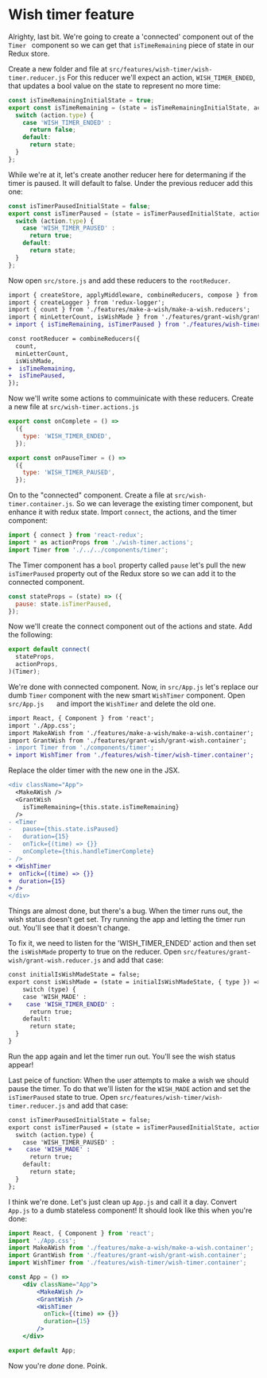 # Wish timer feature

Alrighty, last bit. We're going to create a 'connected' component out of the `Timer	` component so we can get that `isTimeRemaining` piece of state in our Redux store.

Create a new folder and file at `src/features/wish-timer/wish-timer.reducer.js` For this reducer we'll expect an action, `WISH_TIMER_ENDED`, that updates a bool value on the state to represent no more time:

```javascript
const isTimeRemainingInitialState = true;
export const isTimeRemaining = (state = isTimeRemainingInitialState, action) => {
  switch (action.type) {
    case 'WISH_TIMER_ENDED' :
      return false;
    default:
      return state;
  }
};
```

While we're at it, let's create another reducer here for determaning if the timer is paused. It will default to false.  Under the previous reducer add this one:

```javascript
const isTimerPausedInitialState = false;
export const isTimerPaused = (state = isTimerPausedInitialState, action) => {
  switch (action.type) {
    case 'WISH_TIMER_PAUSED' :
      return true;
    default:
      return state;
  }
};
```

Now open `src/store.js` and add these reducers to the `rootReducer`.

```Diff
import { createStore, applyMiddleware, combineReducers, compose } from 'redux';
import { createLogger } from 'redux-logger';
import { count } from './features/make-a-wish/make-a-wish.reducers';
import { minLetterCount, isWishMade } from './features/grant-wish/grant-wish.reducers';
+ import { isTimeRemaining, isTimerPaused } from './features/wish-timer/wish-timer.reducer';
```

```Diff
const rootReducer = combineReducers({
  count,
  minLetterCount,
  isWishMade,
+  isTimeRemaining,
+  isTimePaused,
});
```



Now we'll write some actions to commuinicate with these reducers. Create a new file at `src/wish-timer.actions.js`

```javascript
export const onComplete = () => 
  ({ 
    type: 'WISH_TIMER_ENDED', 
  });

export const onPauseTimer = () => 
  ({ 
    type: 'WISH_TIMER_PAUSED', 
  });
```



On to the "connected" component. Create a file at `src/wish-timer.container.js`. So we can leverage the existing timer component, but enhance it with redux state. Import `connect`, the actions, and the timer component:

```javascript
import { connect } from 'react-redux';
import * as actionProps from './wish-timer.actions';
import Timer from './../../components/timer';
```

The Timer component has a `bool` property called `pause` let's pull the new `isTimerPaused` property out of the Redux store so we can add it to the connected component.  

```javascript
const stateProps = (state) => ({
  pause: state.isTimerPaused,
});
```

Now we'll create the connect component out of the actions and state.  Add the following:

```jsx
export default connect(
  stateProps, 
  actionProps,
)(Timer); 
```



We're done with connected component. Now, in `src/App.js` let's replace our dumb `Timer` component with the new smart `WishTimer` component. Open `src/App.js	` and import the `WishTimer` and delete the old one.

```diff
import React, { Component } from 'react';
import './App.css';
import MakeAWish from './features/make-a-wish/make-a-wish.container';
import GrantWish from './features/grant-wish/grant-wish.container';
- import Timer from './components/timer';
+ import WishTimer from './features/wish-timer/wish-timer.container';
```

Replace the older timer with the new one in the JSX. 

```diff
<div className="App">
  <MakeAWish />
  <GrantWish 
    isTimeRemaining={this.state.isTimeRemaining}
  />
- <Timer 
-   pause={this.state.isPaused}
-   duration={15}
-   onTick={(time) => {}}
-   onComplete={this.handleTimerComplete}
- />
+ <WishTimer 
+  onTick={(time) => {}}
+  duration={15} 
+ />
</div>
```



Things are almost done, but there's a bug.  When the timer runs out, the wish status doesn't get set. Try running the app and letting the timer run out.  You'll see that it doesn't change.  

To fix it, we need to listen for the 'WISH_TIMER_ENDED' action and then set the `isWishMade` property to true on the reducer. Open `src/features/grant-wish/grant-wish.reducer.js` and add that case:

```diff
const initialIsWishMadeState = false;
export const isWishMade = (state = initialIsWishMadeState, { type }) => {
    switch (type) {
    case 'WISH_MADE' :
+    case 'WISH_TIMER_ENDED' :
      return true;
    default:
      return state;
  }
}
```

Run the app again and let the timer run out.  You'll see the wish status appear!



Last peice of function: When the user attempts to make a wish we should pause the timer.  To do that we'll listen for the `WISH_MADE` action and set the `isTimerPaused` state to true.  Open `src/features/wish-timer/wish-timer.reducer.js` and add that case:

```diff
const isTimerPausedInitialState = false;
export const isTimerPaused = (state = isTimerPausedInitialState, action) => {
  switch (action.type) {
    case 'WISH_TIMER_PAUSED' :
+    case 'WISH_MADE' :
      return true;
    default:
      return state;
  }
};
```



I think we're done. Let's just clean up `App.js`  and call it a day. Convert `App.js` to a dumb stateless component! It should look like this when you're done:

```jsx
import React, { Component } from 'react';
import './App.css';
import MakeAWish from './features/make-a-wish/make-a-wish.container';
import GrantWish from './features/grant-wish/grant-wish.container';
import WishTimer from './features/wish-timer/wish-timer.container';

const App = () => 
    <div className="App">
        <MakeAWish />
        <GrantWish />
        <WishTimer 
          onTick={(time) => {}}
          duration={15} 
        />
    </div>

export default App;
```

Now you're *done* done. Poink.

